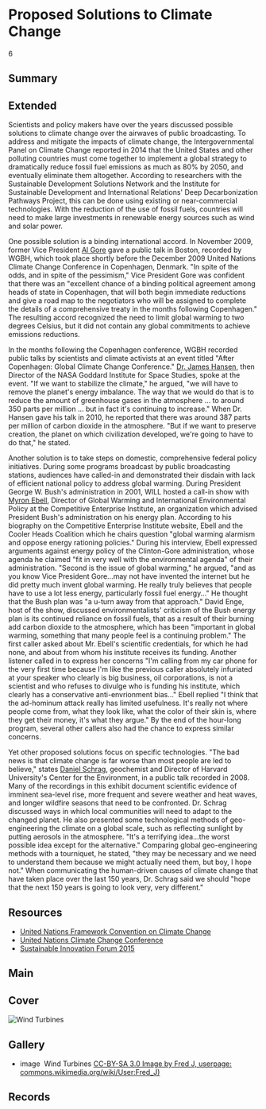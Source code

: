 # Proposed Solutions to Climate Change

6

## Summary

## Extended

Scientists and policy makers have over the years discussed possible solutions to climate change over the airwaves of public broadcasting. To address and mitigate the impacts of climate change, the Intergovernmental Panel on Climate Change reported in 2014 that the United States and other polluting countries must come together to implement a global strategy to dramatically reduce fossil fuel emissions as much as 80% by 2050, and eventually eliminate them altogether. According to researchers with the Sustainable Development Solutions Network and the Institute for Sustainable Development and International Relations' Deep Decarbonization Pathways Project, this can be done using existing or near-commercial technologies. With the reduction of the use of fossil fuels, countries will need to make large investments in renewable energy sources such as wind and solar power.

One possible solution is a binding international accord. In November 2009, former Vice President [Al Gore](/catalog/cpb-aacip_15-4m9183453q) gave a public talk in Boston, recorded by WGBH, which took place shortly before the December 2009 United Nations Climate Change Conference in Copenhagen, Denmark. "In spite of the odds, and in spite of the pessimism," Vice President Gore was confident that there was an "excellent chance of a binding political agreement among heads of state in Copenhagen, that will both begin immediate reductions and give a road map to the negotiators who will be assigned to complete the details of a comprehensive treaty in the months following Copenhagen." The resulting accord recognized the need to limit global warming to two degrees Celsius, but it did not contain any global commitments to achieve emissions reductions.

In the months following the Copenhagen conference, WGBH recorded public talks by scientists and climate activists at an event titled "After Copenhagen: Global Climate Change Conference." [Dr. James Hansen](/catalog/cpb-aacip_15-rj48p5vm8b), then Director of the NASA Goddard Institute for Space Studies, spoke at the event. "If we want to stabilize the climate," he argued, "we will have to remove the planet's energy imbalance. The way that we would do that is to reduce the amount of greenhouse gases in the atmosphere ... to around 350 parts per million ... but in fact it's continuing to increase." When Dr. Hansen gave his talk in 2010, he reported that there was around 387 parts per million of carbon dioxide in the atmosphere. "But if we want to preserve creation, the planet on which civilization developed, we're going to have to do that," he stated.

Another solution is to take steps on domestic, comprehensive federal policy initiatives. During some programs broadcast by public broadcasting stations, audiences have called-in and demonstrated their disdain with lack of efficient national policy to address global warming. During President George W. Bush's administration in 2001, WILL hosted a call-in show with [Myron Ebell](/catalog/cpb-aacip_16-222r49gf6t), Director of Global Warming and International Environmental Policy at the Competitive Enterprise Institute, an organization which advised President Bush's administration on his energy plan. According to his biography on the Competitive Enterprise Institute website, Ebell and the Cooler Heads Coalition which he chairs question "global warming alarmism and oppose energy rationing policies." During his interview, Ebell expressed arguments against energy policy of the Clinton-Gore administration, whose agenda he claimed "fit in very well with the environmental agenda" of their administration. "Second is the issue of global warming," he argued, "and as you know Vice President Gore...may not have invented the internet but he did pretty much invent global warming. He really truly believes that people have to use a lot less energy, particularly fossil fuel energy..." He thought that the Bush plan was "a u-turn away from that approach." David Enge, host of the show, discussed environmentalists' criticism of the Bush energy plan is its continued reliance on fossil fuels, that as a result of their burning add carbon dioxide to the atmosphere, which has been "important in global warming, something that many people feel is a continuing problem." The first caller asked about Mr. Ebell's scientific credentials, for which he had none, and about from whom his institute receives its funding. Another listener called in to express her concerns "I'm calling from my car phone for the very first time because I'm like the previous caller absolutely infuriated at your speaker who clearly is big business, oil corporations, is not a scientist and who refuses to divulge who is funding his institute, which clearly has a conservative anti-envrionment bias..." Ebell replied "I think that the ad-hominum attack really has limited usefulness. It's really not where people come from, what they look like, what the color of their skin is, where they get their money, it's what they argue." By the end of the hour-long program, several other callers also had the chance to express similar concerns.

Yet other proposed solutions focus on specific technologies. "The bad news is that climate change is far worse than most people are led to believe," states [Daniel Schrag](/catalog/cpb-aacip_15-js9h41jv6n), geochemist and Director of Harvard University's Center for the Environment, in a public talk recorded in 2008. Many of the recordings in this exhibit document scientific evidence of imminent sea-level rise, more frequent and severe weather and heat waves, and longer wildfire seasons that need to be confronted. Dr. Schrag discussed ways in which local communities will need to adapt to the changed planet. He also presented some technological methods of geo-engineering the climate on a global scale, such as reflecting sunlight by putting aerosols in the atmosphere. "It's a terrifying idea...the worst possible idea except for the alternative." Comparing global geo-engineering methods with a tourniquet, he stated, "they may be necessary and we need to understand them because we might actually need them, but boy, I hope not." When communicating the human-driven causes of climate change that have taken place over the last 150 years, Dr. Schrag said we should "hope that the next 150 years is going to look very, very different."

## Resources

- [United Nations Framework Convention on Climate Change](http://unfccc.int/meetings/paris_nov_2015/meeting/8926.php)
- [United Nations Climate Change Conference](https://unfccc.int/process-and-meetings/conferences/past-conferences/paris-climate-change-conference-november-2015/cop-21/cop-21-decisions)
- [Sustainable Innovation Forum 2015](http://www.cop21paris.org/)

## Main

## Cover
  <img title="Cover Image" alt="Wind Turbines" src="https://s3.amazonaws.com/americanarchive.org/exhibits/ClimateChange_Section5_Solutions.jpg">

## Gallery
  - <a class="type">image</a>
    <img alt="" src="https://s3.amazonaws.com/americanarchive.org/exhibits/ClimateChange_Section5_Solutions.jpg">
    <a class="caption-text">Wind Turbines</a>
    <a class="credit-link" href="https://creativecommons.org/licenses/by-sa/3.0/us/">CC-BY-SA 3.0 Image by Fred J, userpage: commons.wikimedia.org/wiki/User:Fred_J)</a>

## Records
